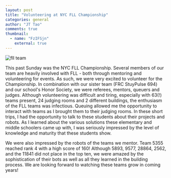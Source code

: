 ```yaml
---
layout: post
title: "Volunteering at NYC FLL Championship"
categories: general
author: "JT Tao"
comments: true
thumbnail:
  - name: "FzIFSjn"
    external: true
---
```


![fll team](https://imgur.com/5rU4RRg.jpg)

This past Sunday was the NYC FLL Championship. Several members of our team are heavily involved with FLL - both through mentoring and volunteering for events. As such, we were very excited to volunteer for the Championship. In combination with our sister team (FRC StuyPulse 694) and our school's Honor Society, we were referees, mentors, queuers and judges. Although volunteering was difficult and tiring, especially with 63(!) teams present, 24 judging rooms and 2 different buildings, the enthusiasm of the FLL teams was infectious. Queuing allowed me the opportunity to interact with teams as I brought them to their judging rooms. In these short trips, I had the opportunity to talk to these students about their projects and robots. As I learned about the various solutions these elementary and middle schoolers came up with, I was seriously impressed by the level of knowledge and maturity that these students show.

We were also impressed by the robots of the teams we mentor. Team 5355 reached rank 4 with a high score of 160! Although 5893, 9577, 28864, 2562, and the 11841 did not place in the top ten, we were amazed by the sophistication of their bots as well as all they learned in the building process. We are looking forward to watching these teams grow in coming years!
